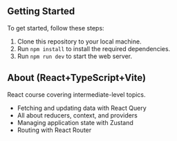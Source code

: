 ## Getting Started

To get started, follow these steps:

1. Clone this repository to your local machine.
2. Run `npm install` to install the required dependencies.
3. Run `npm run dev` to start the web server.

## About (React+TypeScript+Vite)

React course covering intermediate-level topics.

- Fetching and updating data with React Query
- All about reducers, context, and providers
- Managing application state with Zustand
- Routing with React Router
